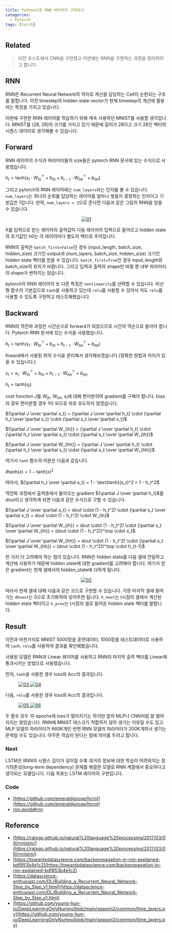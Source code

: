 ```yaml
---
title: Python으로 RNN 바닥부터 구현하기
categories:
  - Pytorch
tags: [torch]
---
```


## Related
> 이전 포스트에서 CNN을 구현했고 이번에는 RNN을 구현하는 과정을 정리하려고 합니다.

## RNN
RNN은 Recurrent Neural Network의 약자로 계산을 담당하는 Cell이 순환되는 구조를 말합니다. 이전 timestep의 hidden state vector가 현재 timestep의 계산에 활용되는 특징을 가지고 있습니다.

이번에 구현한 RNN 레이어를 학습하기 위해 계속 사용하던 MNIST를 사용할 생각입니다. MNIST를 (28, 28)의 크기를 가지고 있기 때문에 길이가 28이고 크기 28인 벡터의 시퀀스 데이터로 생각해볼 수 있습니다.

## Forward
RNN 레이어의 수식과 파라미터들의 size들은 pytorch RNN 문서에 있는 수식으로 사용했습니다.

$h_t = \text{tanh}(x_t \cdot W_{ih}^\top + b_{ih} + h_{t-1} \cdot W_{hh}^\top + b_{hh})$

그리고 pytorch의 RNN 레이어에는 `num_layers`라는 인자를 볼 수 있습니다. `num_layers`는 하나의 순회를 담당하는 레이어를 얼마나 쌓을지 결정하는 인자이고 기본값은 1입니다. 만약, `num_layers = 2`으로 준다면 다음과 같은 그림의 RNN을 얻을 수 있습니다.

<figure style="text-align:center;">
  <a href="https://onedrive.live.com/embed?resid=502FD124B305BA80%213274&authkey=%21AB8yPnYJBf1XKsM&width=1446&height=802" data-lightbox="gallery">
    <img src="https://onedrive.live.com/embed?resid=502FD124B305BA80%213274&authkey=%21AB8yPnYJBf1XKsM&width=1446&height=802" alt="01" style="max-width: 50%; height: auto;">
  </a>
</figure>

X를 입력으로 받는 레이어의 출력값이 다음 레이어의 입력으로 들어오고 hidden state의 초기값인 h0는 각 레이어마다 별도의 벡터로 주어집니다.

RNN의 출력은 `batch_first=False`인 경우 (input_length, batch_size, hidden_size) 크기인 output과 (num_layers, batch_size, hidden_size) 크기인 hidden state 벡터를 얻을 수 있습니다. `batch_first=True`인 경우 input_length와 batch_size의 위치가 바뀝니다. 그리고 입력과 출력의 shape만 바뀔 뿐 내부 파라미터의 shape가 변하지는 않습니다.

<script src="https://gist.github.com/emeraldgoose/76f18d1eae4dba2b35ec8a5eade3c650.js"></script>

pytorch의 RNN 레이어의 또 다른 특징은 `nonlinearity`를 선택할 수 있습니다. 비선형 함수의 기본값으로 `tanh`을 사용하고 있는데 `relu`를 사용할 수 있어서 저도 `relu`를 사용할 수 있도록 구현하고 테스트해봤습니다.


## Backward
RNN의 역전파 과정은 시간순으로 forward가 되었으므로 시간의 역순으로 돌아야 합니다. Pytorch RNN 문서에 있는 수식을 사용했습니다.  

${h_t} = \text{tanh}(x_t \cdot W_{ih}^\top + b_{ih} + h_{t-1} \cdot W_{hh}^\top + b_{hh})$  

foward에서 사용된 위의 수식을 분리해서 생각해보겠습니다.(정확한 방법과 차이가 있을 수 있습니다.)

$s_t = x_t \cdot W_{ih}^\top + b_{ih} + h_{t-1} \cdot W_{hh}^\top + b_{hh}$  

$h_t = \text{tanh}(s_t)$

cost function $J$를 $W_{ih}$, $W_{hh}$, ${x_t}$에 대해 편미분하여 gradient를 구해야 합니다. bias의 경우 편미분할 경우 1이 되므로 따로 유도하지 않겠습니다.

${\partial J \over \partial x_t} = {\partial J \over \partial h_t} \cdot {\partial h_t \over \partial s_t} \cdot {\partial s_t \over \partial x_t}$

${\partial J \over \partial W_{ih}} = {\partial J \over \partial h_t} \cdot {\partial h_t \over \partial s_t} \cdot {\partial s_t \over \partial W_{ih}}$

${\partial J \over \partial W_{hh}} = {\partial J \over \partial h_t} \cdot {\partial h_t \over \partial s_t} \cdot {\partial s_t \over \partial W_{hh}}$

여기서 `tanh` 함수의 미분은 다음과 같습니다.

$\partial \text{tanh}(x) = 1 - \text{tanh}(x)^2$

따라서, ${\partial h_t \over \partial s_t} = 1 - \text{tanh}(s_t)^2 = 1 - h_t^2$

역전파 과정에서 출력층에서 들어오는 gradient ${\partial J \over \partial h_t}$를 $dout$라고 생각하게 되면 다음과 같은 수식으로 구할 수 있습니다. 

${\partial J \over \partial x_t} = dout \cdot (1 - h_t^2) \cdot {\partial s_t \over \partial x_t} = dout \cdot (1 - h_t^2) \cdot W_{ih}$

${\partial J \over \partial W_{ih}} = dout \cdot (1 - h_t^2) \cdot {\partial s_t \over \partial W_{ih}} = (dout \cdot (1 - h_t^2))^\top \cdot x_t$

${\partial J \over \partial W_{hh}} = dout \cdot (1 - h_t^2) \cdot {\partial s_t \over \partial W_{hh}} = (dout \cdot (1 - h_t^2))^\top \cdot h_{t-1}$  

한 가지 더 고려해야 하는 점이 있습니다. RNN은 hidden state를 다음 셀에 전달하고 계산에 사용하기 때문에 hidden state에 대한 gradient를 고려해야 합니다. 여기서 얻은 gradient는 현재 셀에서의 hidden_state에 더하게 됩니다.

<figure style="text-align:center;">
  <a href="https://lh3.googleusercontent.com/fife/ALs6j_GlG-hlEvRVrpuTxh9vgQGZYKGAVLhe6rHgLeympu4Z8aFdRfWTGL67uUztMWLhsacXfsELBTqqCI0ttYKDKVmVrBl_8lcFdE_hIQQy27prDMERgDDeg5tZ0zO6A5fLWvfE9TUPhNHoZqAtRYh32TgU7SSvr0-DPCbXjtW2z6j7ynr6lelRaxkMNI8Box3IxItN_dK2XCrngUQJhZ-ZYD6TwtYbb-1TgxpNcH_mqbHUeDzCSkNdZO0KlzgG5YQQJvFXlHWVkBUjjOD4TLeXe99EGEvsdXwpuGspNY-Cbk9u38jl8enLICWVHDpeARfesfLKyDAZAoc1m-bKSZeELYimSkU7EFHtfp7L1NEyAsQHwRCzldXnt6QV2fJ-p8bYQpKH7ehn-xfLc-LXtNOjngppJJK_5r4MfDZfkrFCnFSkrBaQ9_xH6hvHs7xlQa7KI_ZniE9KfkAM1MhGfjHG85EmVYpIe-iRlwA1PYrwVKw0p8Pnrehxq7NMICiGEeqtaB4rQiQmESeDEkFq-h5SzrqGPg-LCiSENSSW0cjLXe-tIMteS3E5c8NPPVbTorxnZoJKYGV8NWaDpfCsf8K--Q5Y9Qr3CY0sEWD6Di7NyGQDA6YGzHM0C95Pq_rYPzuWdrCrW9gWgcCha3Vi7Rw4SO3YtdaKrom2TcbmZfOkMzsX21Y0_2vnRpNMH9JecR4X9-x9peCu0Z94L6nDiQWNiQX_2nFpCZX2YbgUNwv8n_YnecmMKkob8ULd0KJBtiwg4OekL-8QqD_xyqkPxHcT5U0QBh6jqNjqX5NKGuTgTC6lDlvj5xL0YW9OM8wOC_1DJtgY97UUhWh6SPnJSsniDS_BAiBAKAUjiR6y7MOVJCmtfgZHE6mgKbmDPu2Zw4Hj9byKMRjEVEplDeMNTOV68bQUYTIyeX8EYo1QurPc1Qz5kv5Uo-1axP2aUDYdEGjr_d0GijFXlBbHo_GxMMXkNHRTNL293vMgVyX6Kr9NJPuIO4P44iRmQ6S5lwzAy8MKSc8xfmlhjR8A4fimo5jMk2M0yNh8ewGuJxP5RtIwJsMfcR4O1upkRLPpIyrFGq6m6U3p33r9tTPPQgH0IKd2vdOm3qsCTbx0zOTm5wuRvvzEtQgTyS5l-RAeBPyUgarPgejwisMYdQgrR-DbQAMlljxQnd5jdIt2sGyKMXatTsjbOmXWl4N6FB3PpbQ8C1cFSs7bwINNpnwS8clnE7PlhLYgwvcVI2JMZF2-VVgAUBwsHmcjHdDPGtXWLgk0v-VeOP2Z3VUrm9ja09b9yYx94mKu98KLthZOTWoJLiuXH_mhSM4fhVBSVX41Y4YsJ0wP72Dz0pcCpijAL-P_uxbvmA1zDJ1aYyjyB7tebn6CQXdpXsPdFd3Aqfp5tS3iPUGBC23pjNGpMzp1O8SMaiGusuyq5lkXdpr3oeoDwXugYn9AaC9EvW83qOCmsFijiZU5KdX0GjNjuPBFBNlQBBQ_HRp-c7_ZTFeZFpVa-CFPVyeuVh0IM7k2PbFMiUMCce1AE5Rv-lVmzt5cstmlpRx3e-4z_sAPBOj82E2BckUOdQBZrp6WNGtox-qL6NJnRBfRaZoPc_gP68w2vmbKTfDAM4loRF0PGxCTgY0Q0koyeEzywMorzQ" data-lightbox="gallery">
    <img src="https://lh3.googleusercontent.com/fife/ALs6j_GlG-hlEvRVrpuTxh9vgQGZYKGAVLhe6rHgLeympu4Z8aFdRfWTGL67uUztMWLhsacXfsELBTqqCI0ttYKDKVmVrBl_8lcFdE_hIQQy27prDMERgDDeg5tZ0zO6A5fLWvfE9TUPhNHoZqAtRYh32TgU7SSvr0-DPCbXjtW2z6j7ynr6lelRaxkMNI8Box3IxItN_dK2XCrngUQJhZ-ZYD6TwtYbb-1TgxpNcH_mqbHUeDzCSkNdZO0KlzgG5YQQJvFXlHWVkBUjjOD4TLeXe99EGEvsdXwpuGspNY-Cbk9u38jl8enLICWVHDpeARfesfLKyDAZAoc1m-bKSZeELYimSkU7EFHtfp7L1NEyAsQHwRCzldXnt6QV2fJ-p8bYQpKH7ehn-xfLc-LXtNOjngppJJK_5r4MfDZfkrFCnFSkrBaQ9_xH6hvHs7xlQa7KI_ZniE9KfkAM1MhGfjHG85EmVYpIe-iRlwA1PYrwVKw0p8Pnrehxq7NMICiGEeqtaB4rQiQmESeDEkFq-h5SzrqGPg-LCiSENSSW0cjLXe-tIMteS3E5c8NPPVbTorxnZoJKYGV8NWaDpfCsf8K--Q5Y9Qr3CY0sEWD6Di7NyGQDA6YGzHM0C95Pq_rYPzuWdrCrW9gWgcCha3Vi7Rw4SO3YtdaKrom2TcbmZfOkMzsX21Y0_2vnRpNMH9JecR4X9-x9peCu0Z94L6nDiQWNiQX_2nFpCZX2YbgUNwv8n_YnecmMKkob8ULd0KJBtiwg4OekL-8QqD_xyqkPxHcT5U0QBh6jqNjqX5NKGuTgTC6lDlvj5xL0YW9OM8wOC_1DJtgY97UUhWh6SPnJSsniDS_BAiBAKAUjiR6y7MOVJCmtfgZHE6mgKbmDPu2Zw4Hj9byKMRjEVEplDeMNTOV68bQUYTIyeX8EYo1QurPc1Qz5kv5Uo-1axP2aUDYdEGjr_d0GijFXlBbHo_GxMMXkNHRTNL293vMgVyX6Kr9NJPuIO4P44iRmQ6S5lwzAy8MKSc8xfmlhjR8A4fimo5jMk2M0yNh8ewGuJxP5RtIwJsMfcR4O1upkRLPpIyrFGq6m6U3p33r9tTPPQgH0IKd2vdOm3qsCTbx0zOTm5wuRvvzEtQgTyS5l-RAeBPyUgarPgejwisMYdQgrR-DbQAMlljxQnd5jdIt2sGyKMXatTsjbOmXWl4N6FB3PpbQ8C1cFSs7bwINNpnwS8clnE7PlhLYgwvcVI2JMZF2-VVgAUBwsHmcjHdDPGtXWLgk0v-VeOP2Z3VUrm9ja09b9yYx94mKu98KLthZOTWoJLiuXH_mhSM4fhVBSVX41Y4YsJ0wP72Dz0pcCpijAL-P_uxbvmA1zDJ1aYyjyB7tebn6CQXdpXsPdFd3Aqfp5tS3iPUGBC23pjNGpMzp1O8SMaiGusuyq5lkXdpr3oeoDwXugYn9AaC9EvW83qOCmsFijiZU5KdX0GjNjuPBFBNlQBBQ_HRp-c7_ZTFeZFpVa-CFPVyeuVh0IM7k2PbFMiUMCce1AE5Rv-lVmzt5cstmlpRx3e-4z_sAPBOj82E2BckUOdQBZrp6WNGtox-qL6NJnRBfRaZoPc_gP68w2vmbKTfDAM4loRF0PGxCTgY0Q0koyeEzywMorzQ" alt="02" style="max-width:50%;height:auto;">
  </a>
</figure>

따라서 현제 셀에 대해 다음과 같은 코드로 구현할 수 있습니다. 가장 마지막 셀에 들어가는 `dhnext`는 0으로 초기화하여 넣어주면 됩니다. `h_next`는 t시점의 셀에서 계산된 hidden state 벡터이고 `h_prev`는 t시점의 셀로 들어온 hidden state 벡터를 말합니다.

<script src="https://gist.github.com/emeraldgoose/7d17b6e294d5f746a91b542b093a6b68.js"></script>

## Result
이전과 마찬가지로 MNIST 5000장을 훈련데이터, 1000장을 테스트데이터로 사용하여 `tanh`, `relu`를 사용하여 결과를 확인해봤습니다.

<script src="https://gist.github.com/emeraldgoose/1a03bf1d8296cf80e74e55d46a324d68.js"></script>

사용된 모델은 RNN과 Linear 레이어를 사용하고 RNN의 마지막 출력 벡터를 Linear에 통과시키는 방법으로 사용했습니다.  

먼저, `tanh`을 사용한 경우 loss와 Acc의 결과입니다.  

<figure class="half">
  <a href="https://lh3.googleusercontent.com/fife/ALs6j_Fm1V9e1FVYvhdgPXP1ob9GlKi_I8LW7yo4eslcvaIZO7nGWtirLG2ap6s-ebrqHz3JlafDpE2YX9GiJAIXt_U3Ipytc34DWL_NW7e6_r3pdpW-dl7dx9LazRd7IDMfe6zQetiuUPApp0Dqw92Z9jQ-6mpJ-GkeE1zs7fW39sw7H1NmJQNxSRy2OsM6bxkE1BB3_jXyoM_9sd-VUiQ3-hpAvSmTyD7IQQrSCcJoDBendUvP5srV2CwDYzZHDXp6xCNA19K8RMVZDdi5LtG3WShrTv4YvfnLSuT7lI7_5Rza0snMWt1JC1DPtSBshNdS7xZFhxIcCsRc-Md78ehqWahIvqEMMFzyXhTmcBiAiWjrGPMjM6-i_Ei9fyZwZ9W32QMTq2u4xPisLC6xQM2Jd17burgWptki7nOGXNRh7bGzMNb7L_Jo1UBEFaMrF2El-fAYDOCrjX_CgIjifoxvXxNVupo3LgRPirrmPbA3nS6GyL98huIMA07DM6ewWlRM3Z9NCs91kpyU-nemZ2sn3wwT5ECxSOyspUHjTRmtsfSKR91WyLBl1RduDjYMT8dq3K9nPyIcrpYWqW9quKHa8hLSTNCveUk7r38U-XOHT3MoxSUr81P5-l7D4L-YmjbAiWRtF6SR5qzBI2upvHJKvlyPNjBVatCo8G7gJypRDRgi1ObSG1x6JTCjlccpM_tJmk1K4-oMTaS9ZiAI4xwHPAp_UaH5TDY8DZ_xOVI8HbgIVv6PKhf-36jMXWHE0oEKC7k672Bt26_DztfX41B4HEI8GDDRQSZsfkjwuDQZlgRCoNlQUz5oTmjCQCUHH_P2O6qcqb5uQYY8NQHMjRVTs1eIpCo8byVNH3hswpB7-svura3drPfF2nvf-sTxQi2GGVtGMlj2xtXAqPUMWqcN_DLN4dvZsle9kIEvlrG0Ra7bykTEurulODj7c8ywxUdX2RaYRIqbbl19q9Kbyp9xM_jLqCiNEz_MyFU3atnX1ubgpVMjYzrmcFj8NQiLFxA5BMNQMuogWcmob1GPM9082XwjLfudtvxtxkmaMQyMUzVsGCB_1_D7tIoEYipZwS0zBtmPhw3N_mmQYFtqREr09olvIkYLyc4FYZdpaaOw-mRtCIKIAi3y9z4aWq6Va7KS019Ug3TuuvdBh5gEcgs9YSQPwryvX40c64xZcs0XE1UnCXKBU8tOyccQnOFNevDd2ljYUDdsUkzyff52L_PbMvXKlvDbLXQm0JomNqmA9ddH1oGhcfryVPIbyRqbyg7mqGY2QXdrpB-XZteQ-D0p_0t2RICRDePoRC5p2a0JZdLZCbED9HGo_zVr95sx1JU8esQw96CWGr-Al8Uw43JBUzDQ0uuQhxV171GoarMJF3AVKVDXl7Z1YMZBbhtQIUMedt679BfzkOU-ny4Up10d9dM7O0JXTOY-Ekq6PUa_ZLt_CaqioNIyr7t7NUbdG-mfOYVQVCp_gtdWBxDNIW0-YXaqJgK1lZvxDDhgt9fSXbqPa3OEj-wwweT7MRblLDW2Jy6fsfcvfX28OXVyVvhszF8y_BOiXxzyIXxjntOQWv0g4COgQGmFSH6Ac8KlhilJg7oTkLHQHHcjiycinoPLajwrbVf9_h_t0lStrBpBRiit13xnYQ" data-lightbox="gallery">
    <img src="https://lh3.googleusercontent.com/fife/ALs6j_Fm1V9e1FVYvhdgPXP1ob9GlKi_I8LW7yo4eslcvaIZO7nGWtirLG2ap6s-ebrqHz3JlafDpE2YX9GiJAIXt_U3Ipytc34DWL_NW7e6_r3pdpW-dl7dx9LazRd7IDMfe6zQetiuUPApp0Dqw92Z9jQ-6mpJ-GkeE1zs7fW39sw7H1NmJQNxSRy2OsM6bxkE1BB3_jXyoM_9sd-VUiQ3-hpAvSmTyD7IQQrSCcJoDBendUvP5srV2CwDYzZHDXp6xCNA19K8RMVZDdi5LtG3WShrTv4YvfnLSuT7lI7_5Rza0snMWt1JC1DPtSBshNdS7xZFhxIcCsRc-Md78ehqWahIvqEMMFzyXhTmcBiAiWjrGPMjM6-i_Ei9fyZwZ9W32QMTq2u4xPisLC6xQM2Jd17burgWptki7nOGXNRh7bGzMNb7L_Jo1UBEFaMrF2El-fAYDOCrjX_CgIjifoxvXxNVupo3LgRPirrmPbA3nS6GyL98huIMA07DM6ewWlRM3Z9NCs91kpyU-nemZ2sn3wwT5ECxSOyspUHjTRmtsfSKR91WyLBl1RduDjYMT8dq3K9nPyIcrpYWqW9quKHa8hLSTNCveUk7r38U-XOHT3MoxSUr81P5-l7D4L-YmjbAiWRtF6SR5qzBI2upvHJKvlyPNjBVatCo8G7gJypRDRgi1ObSG1x6JTCjlccpM_tJmk1K4-oMTaS9ZiAI4xwHPAp_UaH5TDY8DZ_xOVI8HbgIVv6PKhf-36jMXWHE0oEKC7k672Bt26_DztfX41B4HEI8GDDRQSZsfkjwuDQZlgRCoNlQUz5oTmjCQCUHH_P2O6qcqb5uQYY8NQHMjRVTs1eIpCo8byVNH3hswpB7-svura3drPfF2nvf-sTxQi2GGVtGMlj2xtXAqPUMWqcN_DLN4dvZsle9kIEvlrG0Ra7bykTEurulODj7c8ywxUdX2RaYRIqbbl19q9Kbyp9xM_jLqCiNEz_MyFU3atnX1ubgpVMjYzrmcFj8NQiLFxA5BMNQMuogWcmob1GPM9082XwjLfudtvxtxkmaMQyMUzVsGCB_1_D7tIoEYipZwS0zBtmPhw3N_mmQYFtqREr09olvIkYLyc4FYZdpaaOw-mRtCIKIAi3y9z4aWq6Va7KS019Ug3TuuvdBh5gEcgs9YSQPwryvX40c64xZcs0XE1UnCXKBU8tOyccQnOFNevDd2ljYUDdsUkzyff52L_PbMvXKlvDbLXQm0JomNqmA9ddH1oGhcfryVPIbyRqbyg7mqGY2QXdrpB-XZteQ-D0p_0t2RICRDePoRC5p2a0JZdLZCbED9HGo_zVr95sx1JU8esQw96CWGr-Al8Uw43JBUzDQ0uuQhxV171GoarMJF3AVKVDXl7Z1YMZBbhtQIUMedt679BfzkOU-ny4Up10d9dM7O0JXTOY-Ekq6PUa_ZLt_CaqioNIyr7t7NUbdG-mfOYVQVCp_gtdWBxDNIW0-YXaqJgK1lZvxDDhgt9fSXbqPa3OEj-wwweT7MRblLDW2Jy6fsfcvfX28OXVyVvhszF8y_BOiXxzyIXxjntOQWv0g4COgQGmFSH6Ac8KlhilJg7oTkLHQHHcjiycinoPLajwrbVf9_h_t0lStrBpBRiit13xnYQ" alt="03">
  </a>
  <a href="https://lh3.googleusercontent.com/fife/ALs6j_F8X4xSsWAKA3zVY6LYTLTex9oy54zNzwnkINxgAoPOMvZEn-O8y1GVOIfC3nPdmmMIT7s2EfYk9xPKJ6U7fJhXd4qb9ijI_7lkH_P-5Ri5vEo7STr2n9rQ9KG7-TQ5Iw9_hNxxdjDJB8TNq4OVLZ_HgSLW4ibWGW2L6Ve0i7QlzHQzsSn4yLkCF4LgIRSIbBFLU77d-2DVZaru29EE8WqKawUdL3A_VT4E7GpLQkdgk2eAWuOEKMTk9mppAEbWENNXlCDSF2pw7yfb0__kU5_D7kR__GguwSDfQVRUnFPq_ToY8O6YGmXn14R8_SnOhb2Rj016V5iu1TMSYHLtKlDUugaJgqpp627BLkGRs7N299wiXVlIuq_2QdKeSM7oVcKskLCxwzk5to-43PXYpI8z5fMF8mES26-lcXfXosUV2uGOETpSw9N3LqMyGzZwl3Y_xwwGPpmD3SyyWdgMMilQolexKPo5PnFtwU_3E-aAfQ2D5kV-yDOQ4lP08CHA0OixGTWGX-fQJOH_yXGYwpMOEyP-uiCmLiAe4N9wut6r8lkJTndVzEwcl6SQSyyQAN_36czDwBqK3rtQW2TzSkyNyx60glfh1NoOM5CjFZ5mRuFecelZK-n2Jwsg8qxoFvU7lOHLWxMO-BlSWqC20rIz55KSQQnk3Lf7qqhQaGgiv2gIw1heIlkbgfJ9Q_g0gwuX9k5BK2IoATKw8_2PtE0mQkX-jVHW4Tz39M6JYuPWOuLD-YEfG1HnedtVX0uxKzMsbQNqsRlnNAOlOOCpw-IE2n6soT9wK4CcqnzIWLef4I10A0nYIDr9vzNuu7_IcpoWLzEyZw4Eqn7ZYaK9b8BHIzm6JlHrj099i6edWcXqybz_iOQVtAhCi6j6b474s3mij9s9mQmdFd7y0P9Uc4ELUUWsrBi8E1MjcF6TqzzRdZf3mtgE9qfIcsjvWTVD6uVvXHzj09ZnTxT2kVzXKFcz0HxKz78GPaEccVEjV-pSUQsr_cMZD9AhrKevpiHzaa73RQawUBwfYuWrr_Ey5808AF785ZI2TQiBxeSjkIoQ94h0a6zCX9KPzlJTnO4xu9sGxfdChriGCRCUn9HK7AR1vJPXejFjgizagfFG1xUFJy8EYSTPiUsUKMuYNJs9vUR2mx9Ihb-21waMeqKgvPTYFZSSZZFmBYA61AjkGmCeWefF4F16iqGt6yW-U9LIdX1XEhY_eKtfkzR9ZvHGrNP5odxp0fP-sDwg0hYybOJwSwjlmypSBuwtF2arSVF3qZ-m4rxbPnErvNFUbf_jnuEOFfZKMX0ypypA79bpWuW6CYaLObNNvq6749ZSDG5OaEJLqHvfnr3RkC9nU6TwpPEwxwCNzN9TDxDIjNYKm3ZVdrtVe-eoy0c5bqR0ybKatWkPgtLCNxlXTrsddeWyKkbB84RZQpQJs7vrTHXFStVwUoMWC1JgScgBRQ1P6iyo7AYwN2oklj7Xo4y3kA-MH6T1mmv4SJ3OVrViqlpuOTDECp3g3B9XKRTDB5okrlNVGhanwEzai8rgY76_VBvj9XQ7n1hnkBNUzyVac64IkxsYPMDXVo_ZLyAN0T9ZyUbN3qk8spTlGqFTSGCwPu8fFRqTMdPCxNqonFj62FTXD4mZm2JJ" data-lightbox="gallery">
    <img src="https://lh3.googleusercontent.com/fife/ALs6j_F8X4xSsWAKA3zVY6LYTLTex9oy54zNzwnkINxgAoPOMvZEn-O8y1GVOIfC3nPdmmMIT7s2EfYk9xPKJ6U7fJhXd4qb9ijI_7lkH_P-5Ri5vEo7STr2n9rQ9KG7-TQ5Iw9_hNxxdjDJB8TNq4OVLZ_HgSLW4ibWGW2L6Ve0i7QlzHQzsSn4yLkCF4LgIRSIbBFLU77d-2DVZaru29EE8WqKawUdL3A_VT4E7GpLQkdgk2eAWuOEKMTk9mppAEbWENNXlCDSF2pw7yfb0__kU5_D7kR__GguwSDfQVRUnFPq_ToY8O6YGmXn14R8_SnOhb2Rj016V5iu1TMSYHLtKlDUugaJgqpp627BLkGRs7N299wiXVlIuq_2QdKeSM7oVcKskLCxwzk5to-43PXYpI8z5fMF8mES26-lcXfXosUV2uGOETpSw9N3LqMyGzZwl3Y_xwwGPpmD3SyyWdgMMilQolexKPo5PnFtwU_3E-aAfQ2D5kV-yDOQ4lP08CHA0OixGTWGX-fQJOH_yXGYwpMOEyP-uiCmLiAe4N9wut6r8lkJTndVzEwcl6SQSyyQAN_36czDwBqK3rtQW2TzSkyNyx60glfh1NoOM5CjFZ5mRuFecelZK-n2Jwsg8qxoFvU7lOHLWxMO-BlSWqC20rIz55KSQQnk3Lf7qqhQaGgiv2gIw1heIlkbgfJ9Q_g0gwuX9k5BK2IoATKw8_2PtE0mQkX-jVHW4Tz39M6JYuPWOuLD-YEfG1HnedtVX0uxKzMsbQNqsRlnNAOlOOCpw-IE2n6soT9wK4CcqnzIWLef4I10A0nYIDr9vzNuu7_IcpoWLzEyZw4Eqn7ZYaK9b8BHIzm6JlHrj099i6edWcXqybz_iOQVtAhCi6j6b474s3mij9s9mQmdFd7y0P9Uc4ELUUWsrBi8E1MjcF6TqzzRdZf3mtgE9qfIcsjvWTVD6uVvXHzj09ZnTxT2kVzXKFcz0HxKz78GPaEccVEjV-pSUQsr_cMZD9AhrKevpiHzaa73RQawUBwfYuWrr_Ey5808AF785ZI2TQiBxeSjkIoQ94h0a6zCX9KPzlJTnO4xu9sGxfdChriGCRCUn9HK7AR1vJPXejFjgizagfFG1xUFJy8EYSTPiUsUKMuYNJs9vUR2mx9Ihb-21waMeqKgvPTYFZSSZZFmBYA61AjkGmCeWefF4F16iqGt6yW-U9LIdX1XEhY_eKtfkzR9ZvHGrNP5odxp0fP-sDwg0hYybOJwSwjlmypSBuwtF2arSVF3qZ-m4rxbPnErvNFUbf_jnuEOFfZKMX0ypypA79bpWuW6CYaLObNNvq6749ZSDG5OaEJLqHvfnr3RkC9nU6TwpPEwxwCNzN9TDxDIjNYKm3ZVdrtVe-eoy0c5bqR0ybKatWkPgtLCNxlXTrsddeWyKkbB84RZQpQJs7vrTHXFStVwUoMWC1JgScgBRQ1P6iyo7AYwN2oklj7Xo4y3kA-MH6T1mmv4SJ3OVrViqlpuOTDECp3g3B9XKRTDB5okrlNVGhanwEzai8rgY76_VBvj9XQ7n1hnkBNUzyVac64IkxsYPMDXVo_ZLyAN0T9ZyUbN3qk8spTlGqFTSGCwPu8fFRqTMdPCxNqonFj62FTXD4mZm2JJ" alt="04">
  </a>
</figure>

다음, `relu`를 사용한 경우 loss와 Acc의 결과입니다.  

<figure class="half">
  <a href="https://lh3.googleusercontent.com/fife/ALs6j_FFKm-A_famrJ68Xi1Bun0iVv5x9VXaM8D_dceBPJFneJRhzAPFXyYCU5ZsdmJvsXLLOHihnecOAAT5zzGqdJix4sef5BFr1mjW9VLdNDaRYhoGIOlq9gpoELPYuoAKknjL-PDqts2d3Y1wNpWBikSDk_eRXaYQCFGn6SxQupAWIDXtmtd3-s2rTj664Dnwn4ZtNJwh-a9C4XM1m-_bEHC2Wg-8e4gC-ZoyVINsNlUyd8X0OLxAuGIk0Y56FRL8vkCLDPgWMgqWUgcGlISejk1vxOkg1iJ5KTCCLWxdm0E1l1DxNbhRYjPAVNa_Xoie0vdPR7JwD9CmmGEV0hhRFtJOSxUfHQK2j44LwHPebrayvGK_li8xMlVDut8DN7ujjuOXy895WgIAJZZZ_2uYi31XtdiiIg1JmB89v6ZZJX0N4zz42-PqzEsXRUHUnCoz9kk8RDf7RU61vynx_R2-VlRANBfMimq5KLbZECHvkoYCpyIvn1ADDWJ3_3GwIbbfrB6c2BkGJ-ALxCKB6R3oGZnWWuT7AhghJYJVBlrczFZPZZNgmixgxOIjzWtknV20pJnKYcZLQKMRcCbrxuDtarTFREe755nKbMkGkOboSY-XHOh3Zd72qweK1-RDxUzVLxCxjmLkA3Jiv2Zal6cgRbb0wJu-BXtoWPpKx_5hyj6lXmQ5xXratShu12WJQixe7htOVWD6K-YOeuYihKPvuRUJP6HMLjHDpw-BPOAnyvqDg0PwS_JUjlAjK4cQBN4HTWRw_ud0bEiIl009Ls6HZcxeGJ_4Wvn4iQPppcVY1HVdAR7I4j5sXkuBAbpb7KeJKQoI6tvYo5qYIpmeoZJTEddtqgsBCpAxw3fC97-cAe2Iwh209UfbfIGANB-AbuQEEw5wPmAWROR7reiyiUESzP2vd1ndU_O8k0Oj0GaQ6Trrd2xTENsOr2tCeMCZBgRtEOonkJjPcLPkElqQFP450HvR8aCd393hx56ruaURoYkcWeMN7YXLxgW78KG8iAYAJUhqD15EKOMfj83nbWLrCq0yUQIrNFxV3iQxwYNFJro5rxpyJVcl9Ht5RhGJpri05JNQuLP3OV7JzDuXO6qxMItAUGr0tKXoBV9uDkuVkm6fiEwnTdrmcfpmjmyale8XoTT5yChWW6eTLzAnlCwlSm-kd6J2bo7OOQ5noXcIISWsSQTydTNxSsYoM-7FyTKf8eDGusTj0yvYucAwxg4RrvesQF1G5LoUgSqOdzPkCECw4vOsPQdLcuJdEgUBrrNPMmYcKxP4lzwx8Ce3DxQrYu-XUa1gD5fPdfAU0JYK5YazHjA1m_ueeypesZqzOluhBVV59ZCqUqtkA5llDbV_A7cAKM4i1Ybp6R-1PC1bPWCgpJzefctldimKYorxZqsj0jQ1Rl5qo34p6XrBXCjeRVddkr4DVjZ0QYJWWskdnsBQwR8OTpHOQMKXXdE6K5otBqVL_LLagaU7lsQp8fx5W0R5hDDf-suIstK1rye1uwg4baWfciMDGEB9PihVh30-bZ_b4yRTaX4WKltT3Lebym-IIayZ3QHkaXdtkqzzgBb0dtCcVUtzDpZ1bXbKrbrTrQiS7-ycTBnthw4PTjhzEw0e9i0CKq_ohD8VBGTFWH7q-bNW" data-lightbox="gallery">
    <img src="https://lh3.googleusercontent.com/fife/ALs6j_FFKm-A_famrJ68Xi1Bun0iVv5x9VXaM8D_dceBPJFneJRhzAPFXyYCU5ZsdmJvsXLLOHihnecOAAT5zzGqdJix4sef5BFr1mjW9VLdNDaRYhoGIOlq9gpoELPYuoAKknjL-PDqts2d3Y1wNpWBikSDk_eRXaYQCFGn6SxQupAWIDXtmtd3-s2rTj664Dnwn4ZtNJwh-a9C4XM1m-_bEHC2Wg-8e4gC-ZoyVINsNlUyd8X0OLxAuGIk0Y56FRL8vkCLDPgWMgqWUgcGlISejk1vxOkg1iJ5KTCCLWxdm0E1l1DxNbhRYjPAVNa_Xoie0vdPR7JwD9CmmGEV0hhRFtJOSxUfHQK2j44LwHPebrayvGK_li8xMlVDut8DN7ujjuOXy895WgIAJZZZ_2uYi31XtdiiIg1JmB89v6ZZJX0N4zz42-PqzEsXRUHUnCoz9kk8RDf7RU61vynx_R2-VlRANBfMimq5KLbZECHvkoYCpyIvn1ADDWJ3_3GwIbbfrB6c2BkGJ-ALxCKB6R3oGZnWWuT7AhghJYJVBlrczFZPZZNgmixgxOIjzWtknV20pJnKYcZLQKMRcCbrxuDtarTFREe755nKbMkGkOboSY-XHOh3Zd72qweK1-RDxUzVLxCxjmLkA3Jiv2Zal6cgRbb0wJu-BXtoWPpKx_5hyj6lXmQ5xXratShu12WJQixe7htOVWD6K-YOeuYihKPvuRUJP6HMLjHDpw-BPOAnyvqDg0PwS_JUjlAjK4cQBN4HTWRw_ud0bEiIl009Ls6HZcxeGJ_4Wvn4iQPppcVY1HVdAR7I4j5sXkuBAbpb7KeJKQoI6tvYo5qYIpmeoZJTEddtqgsBCpAxw3fC97-cAe2Iwh209UfbfIGANB-AbuQEEw5wPmAWROR7reiyiUESzP2vd1ndU_O8k0Oj0GaQ6Trrd2xTENsOr2tCeMCZBgRtEOonkJjPcLPkElqQFP450HvR8aCd393hx56ruaURoYkcWeMN7YXLxgW78KG8iAYAJUhqD15EKOMfj83nbWLrCq0yUQIrNFxV3iQxwYNFJro5rxpyJVcl9Ht5RhGJpri05JNQuLP3OV7JzDuXO6qxMItAUGr0tKXoBV9uDkuVkm6fiEwnTdrmcfpmjmyale8XoTT5yChWW6eTLzAnlCwlSm-kd6J2bo7OOQ5noXcIISWsSQTydTNxSsYoM-7FyTKf8eDGusTj0yvYucAwxg4RrvesQF1G5LoUgSqOdzPkCECw4vOsPQdLcuJdEgUBrrNPMmYcKxP4lzwx8Ce3DxQrYu-XUa1gD5fPdfAU0JYK5YazHjA1m_ueeypesZqzOluhBVV59ZCqUqtkA5llDbV_A7cAKM4i1Ybp6R-1PC1bPWCgpJzefctldimKYorxZqsj0jQ1Rl5qo34p6XrBXCjeRVddkr4DVjZ0QYJWWskdnsBQwR8OTpHOQMKXXdE6K5otBqVL_LLagaU7lsQp8fx5W0R5hDDf-suIstK1rye1uwg4baWfciMDGEB9PihVh30-bZ_b4yRTaX4WKltT3Lebym-IIayZ3QHkaXdtkqzzgBb0dtCcVUtzDpZ1bXbKrbrTrQiS7-ycTBnthw4PTjhzEw0e9i0CKq_ohD8VBGTFWH7q-bNW" alt="05">
  </a>
  <a href="https://lh3.googleusercontent.com/fife/ALs6j_F2NaKfN4xiZhwpPQ9sBfdTCqdATCjrUwQ_HkgFUPvRQEhDw30Cd_GYlHFXL8X498ym91tW1uQgyh_SYMJAdy1a2tmywwYagfRFFdOBRooZxxUj4-4uJ3ogZ69JfowdVmm0IjEU_H-w7FDYpshUxTiRQMxu2UAh5wBW9BzlZpzj988nd0mcb0ztjzoLMoWRaXJE5yPPG9IyPRUXnyFbDQAhPEeDGEj9ZatcRDx5LBLkQkXh2jCVcrhiZPSLO2YZw54fxruI6sNxFZG59fS2-G4JR9rO409sbu7UnpghiNP7l8DfIWy2-SHQDnXV0GGEWkC8cy1BHf5Hzm4jUr4vuRPThAdKaWMp_xiuFd1pxHKFZDsbRbhLU56qgbU3CEpeNZIPRkW3G__gIa18EFrgV2_QssfOaKjGuqsfLqYAWWGz3rqWH7x3bO7xaLeJnzeQojiBXe65NvvcxxsYsIXqE6udbUFp1JZEvMUWc7W1wOXWa7Qetc7uDZVOqLgQUzncIDPVMtvn9MFeKuqqGpAzUN16pxJVA99hIVLdsmq20geSwHDjHQ_Uy_7Z_5eqb1g565C06p17ICAkLizov7PnSHV233AqXaIFWgvt1O-QyuOaKbxsbMjjyYusyjRtAp8sTUtYKnbLMoMFlxMibTiJq-fenjOzwnCVpKSrGAUqibHtiSLebjkfxx_SQG74LGXULJ4Msb-pIbMXKuiKQo5pf6r4oL69L-T8RkAj-0c6TwTiQqWSygng89m-c-ujNfV9aM-pE581gh7IwZwY-WF1tiTNE1jO1EhaCtIYyj3-0hJt4LC7QHLgmGFDeLPV4oQwDLe3HCgrDxUmCK1L4ZbwOl472jsgQocD4YY9H_2QVW66-zPTWUA31PDQ3FgsssHCO0dA9DOZw7u4XRPGyW8vYfl6sfqhiBHWFCTwvOCxklcDHBIdWTp1l9Fcca9PNqx9mDNMnLVuixNlm3Uzo9vngFRxTgm8qDxxwg_ktePNtw-j0c0jikzROtqXhEc0kJ3MCjlXk0r1TtJYwrGcnwdnpF957D1f4g5GblBQc-fzZGWbC40f0LVO8CpRRQYtUO4kS_2ATYgRIYasgD5WPxee0Uhvohez2x22S8oY2pAmVEDTi33yfaa7z4z1fOgZS06IRRnJlS3Sh7u5J9-AzwFhEXkM-iYwX5eSUYXNnwvaeFnOewkz8LS-x8Pnf6dSpQYGBk_CA24fqyM2jyWJ8CmYgzWwBczzDBeYZUBWK5ZRDlh_nzLKnIkw2r_yesrmT_hiNve_juhsDuyZTZzbMc3bEOUituPEKsv5qdRRtMyeDYI7-A5N1oTEM2r8R0z3C4AHC4e_FziIyEIIs4nXHYDViK9RaPc6aVHtR6x5W0nKtkgx8TkMRFerJf3v5BGgOj1-0pn6ux4KYjcNq0dQ0B0qQzL9AKl-jOIqTAi_G-7SrWj1WR8bMCkbf48r-HiR8T9pn3IfH35osnWKwfQQBeai1pmZDY12WS6kBlBk5snXj0I0Ys3-EtFLA0mksP2o1tfP43znPGWDWkjImTuTvWHkqSDB8sLEX8CBf1PcWmKdSu75ZVR0BczM8lPc9HgqpojuELddGDO2aVbBHu5ju92z7Uit7gIIeW5uvVFx6Qg08KD17AaYPA" data-lightbox="gallery">
    <img src="https://lh3.googleusercontent.com/fife/ALs6j_F2NaKfN4xiZhwpPQ9sBfdTCqdATCjrUwQ_HkgFUPvRQEhDw30Cd_GYlHFXL8X498ym91tW1uQgyh_SYMJAdy1a2tmywwYagfRFFdOBRooZxxUj4-4uJ3ogZ69JfowdVmm0IjEU_H-w7FDYpshUxTiRQMxu2UAh5wBW9BzlZpzj988nd0mcb0ztjzoLMoWRaXJE5yPPG9IyPRUXnyFbDQAhPEeDGEj9ZatcRDx5LBLkQkXh2jCVcrhiZPSLO2YZw54fxruI6sNxFZG59fS2-G4JR9rO409sbu7UnpghiNP7l8DfIWy2-SHQDnXV0GGEWkC8cy1BHf5Hzm4jUr4vuRPThAdKaWMp_xiuFd1pxHKFZDsbRbhLU56qgbU3CEpeNZIPRkW3G__gIa18EFrgV2_QssfOaKjGuqsfLqYAWWGz3rqWH7x3bO7xaLeJnzeQojiBXe65NvvcxxsYsIXqE6udbUFp1JZEvMUWc7W1wOXWa7Qetc7uDZVOqLgQUzncIDPVMtvn9MFeKuqqGpAzUN16pxJVA99hIVLdsmq20geSwHDjHQ_Uy_7Z_5eqb1g565C06p17ICAkLizov7PnSHV233AqXaIFWgvt1O-QyuOaKbxsbMjjyYusyjRtAp8sTUtYKnbLMoMFlxMibTiJq-fenjOzwnCVpKSrGAUqibHtiSLebjkfxx_SQG74LGXULJ4Msb-pIbMXKuiKQo5pf6r4oL69L-T8RkAj-0c6TwTiQqWSygng89m-c-ujNfV9aM-pE581gh7IwZwY-WF1tiTNE1jO1EhaCtIYyj3-0hJt4LC7QHLgmGFDeLPV4oQwDLe3HCgrDxUmCK1L4ZbwOl472jsgQocD4YY9H_2QVW66-zPTWUA31PDQ3FgsssHCO0dA9DOZw7u4XRPGyW8vYfl6sfqhiBHWFCTwvOCxklcDHBIdWTp1l9Fcca9PNqx9mDNMnLVuixNlm3Uzo9vngFRxTgm8qDxxwg_ktePNtw-j0c0jikzROtqXhEc0kJ3MCjlXk0r1TtJYwrGcnwdnpF957D1f4g5GblBQc-fzZGWbC40f0LVO8CpRRQYtUO4kS_2ATYgRIYasgD5WPxee0Uhvohez2x22S8oY2pAmVEDTi33yfaa7z4z1fOgZS06IRRnJlS3Sh7u5J9-AzwFhEXkM-iYwX5eSUYXNnwvaeFnOewkz8LS-x8Pnf6dSpQYGBk_CA24fqyM2jyWJ8CmYgzWwBczzDBeYZUBWK5ZRDlh_nzLKnIkw2r_yesrmT_hiNve_juhsDuyZTZzbMc3bEOUituPEKsv5qdRRtMyeDYI7-A5N1oTEM2r8R0z3C4AHC4e_FziIyEIIs4nXHYDViK9RaPc6aVHtR6x5W0nKtkgx8TkMRFerJf3v5BGgOj1-0pn6ux4KYjcNq0dQ0B0qQzL9AKl-jOIqTAi_G-7SrWj1WR8bMCkbf48r-HiR8T9pn3IfH35osnWKwfQQBeai1pmZDY12WS6kBlBk5snXj0I0Ys3-EtFLA0mksP2o1tfP43znPGWDWkjImTuTvWHkqSDB8sLEX8CBf1PcWmKdSu75ZVR0BczM8lPc9HgqpojuELddGDO2aVbBHu5ju92z7Uit7gIIeW5uvVFx6Qg08KD17AaYPA" alt="06">
  </a>
</figure>

두 함수 모두 10 epochs에 loss가 떨어지기는 하지만 앞의 MLP나 CNN처럼 잘 떨어지지는 않았습니다. RNN에 MNIST 태스크가 적합하지 않아 생기는 이유일 수도 있고 MLP 모델의 파라미터가 660K개인 반면 RNN 모델의 파라미터가 200K개여서 생기는 문제일 수도 있습니다. 아무튼 학습이 된다는 점에 의미를 두려고 합니다.

### Next
LSTM은 RNN의 시퀀스 길이가 길어질 수록 과거의 정보에 대한 학습이 어려워지는 장기의존성(long-term dependency) 문제를 해결한 모델로 RNN 계열에서 중요하다고 생각되는 모델입니다. 다음 목표는 LSTM 레이어의 구현입니다.

### Code
- [https://github.com/emeraldgoose/hcrot](https://github.com/emeraldgoose/hcrot)
- [rnn.ipynb#rnn](https://github.com/emeraldgoose/hcrot/blob/master/notebooks/rnn.ipynb)

## Reference
- [https://ratsgo.github.io/natural%20language%20processing/2017/03/09/rnnlstm/](https://ratsgo.github.io/natural%20language%20processing/2017/03/09/rnnlstm/)
- [https://towardsdatascience.com/backpropagation-in-rnn-explained-bdf853b4e1c2](https://towardsdatascience.com/backpropagation-in-rnn-explained-bdf853b4e1c2)
- [https://datascience-enthusiast.com/DL/Building_a_Recurrent_Neural_Network-Step_by_Step_v1.html](https://datascience-enthusiast.com/DL/Building_a_Recurrent_Neural_Network-Step_by_Step_v1.html)
- [https://github.com/young-hun-jo/DeepLearningOnlyNumpy/blob/main/season2/common/time_layers.py](https://github.com/young-hun-jo/DeepLearningOnlyNumpy/blob/main/season2/common/time_layers.py)